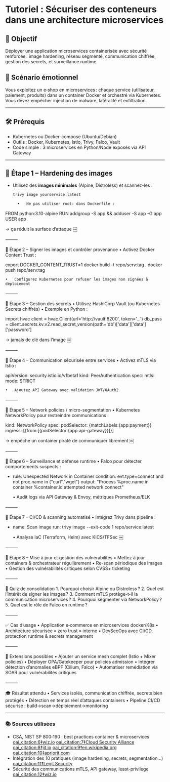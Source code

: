 # Tutoriel : Sécuriser des conteneurs dans une architecture microservices  

## 🎯 Objectif  
Déployer une application microservices containerisée avec sécurité renforcée : image hardening, réseau segmenté, communication chiffrée, gestion des secrets, et surveillance runtime.

## 🧠 Scénario émotionnel  
Vous exploitez un e‑shop en microservices : chaque service (utilisateur, paiement, produits) dans un container Docker et orchestré via Kubernetes. Vous devez empêcher injection de malware, latéralité et exfiltration.

---

## 🛠️ Prérequis  
- Kubernetes ou Docker-compose (Ubuntu/Debian)  
- Outils : Docker, Kubernetes, Istio, Trivy, Falco, Vault  
- Code simple : 3 microservices en Python/Node exposés via API Gateway

---

## 🧩 Étape 1 – Hardening des images

- Utilisez des **images minimales** (Alpine, Distroless) et scannez-les :
  ```bash
  trivy image yourservice:latest

	•	Ne pas utiliser root: dans Dockerfile :

FROM python:3.10-alpine
RUN addgroup -S app && adduser -S app -G app
USER app



→ ça réduit la surface d’attaque  ￼

⸻

🧩 Étape 2 – Signer les images et contrôler provenance
	•	Activez Docker Content Trust :

export DOCKER_CONTENT_TRUST=1
docker build -t repo/serv:tag .
docker push repo/serv:tag


	•	Configurez Kubernetes pour refuser les images non signées à déploiement  ￼

⸻

🧩 Étape 3 – Gestion des secrets
	•	Utilisez HashiCorp Vault (ou Kubernetes Secrets chiffrés)
	•	Exemple en Python :

import hvac
client = hvac.Client(url='http://vault:8200', token='...')
db_pass = client.secrets.kv.v2.read_secret_version(path='db')['data']['data']['password']



→ jamais de clé dans l’image  ￼

⸻

🧩 Étape 4 – Communication sécurisée entre services
	•	Activez mTLS via Istio :

apiVersion: security.istio.io/v1beta1
kind: PeerAuthentication
spec:
  mtls:
    mode: STRICT


	•	Ajoutez API Gateway avec validation JWT/OAuth2  ￼

⸻

🧩 Étape 5 – Network policies / micro-segmentation
	•	Kubernetes NetworkPolicy pour restreindre communications :

kind: NetworkPolicy
spec:
  podSelector: {matchLabels:{app:payment}}
  ingress: [{from:[{podSelector:{app:api-gateway}}]}]



→ empêche un container piraté de communiquer librement  ￼

⸻

🧩 Étape 6 – Surveillance et défense runtime
	•	Falco pour détecter comportements suspects :

- rule: Unexpected Network in Container
  condition: evt.type=connect and not proc.name in ("curl","wget")
  output: "Process %proc.name in container %container.id attempted network connect"


	•	Audit logs via API Gateway & Envoy, métriques Prometheus/ELK

⸻

🧩 Étape 7 – CI/CD & scanning automatisé
	•	Intégrez Trivy dans pipeline :

- name: Scan image
  run: trivy image --exit-code 1 repo/service:latest


	•	Analyse IaC (Terraform, Helm) avec KICS/TFSec  ￼

⸻

🧠 Étape 8 – Mise à jour et gestion des vulnérabilités
	•	Mettez à jour containers & orchestrateur régulièrement
	•	Re-scan périodique des images
	•	Gestion des vulnérabilités critiques selon CVSS+ ticketing

⸻

🧪 Quiz de consolidation
	1.	Pourquoi choisir Alpine ou Distroless ?
	2.	Quel est l’intérêt de signer les images ?
	3.	Comment mTLS protège-t-il la communication microservices ?
	4.	Pourquoi segmenter via NetworkPolicy ?
	5.	Quel est le rôle de Falco en runtime ?

⸻

✅ Cas d’usage
	•	Application e‑commerce en microservices docker/K8s
	•	Architecture sécurisée « zero trust » interne
	•	DevSecOps avec CI/CD, protection runtime & secrets management

⸻

🔧 Extensions possibles
	•	Ajouter un service mesh complet (Istio + Mixer policies)
	•	Déployer OPA/Gatekeeper pour policies admission
	•	Intégrer détection d’anomalies eBPF (Cilium, Falco)
	•	Automatiser remédiation via SOAR pour vulnérabilités critiques

⸻

🎓 Résultat attendu
	•	Services isolés, communication chiffrée, secrets bien protégés
	•	Détection en temps réel d’attaques containers
	•	Pipeline CI/CD sécurisé : build→scan→déploiement→monitoring

---

### 📚 Sources utilisées  
- CSA, NIST SP 800‑190 : best practices container & microservices  [oai_citation:6‡wiz.io](https://www.wiz.io/academy/microservices-security-best-practices?utm_source=chatgpt.com) [oai_citation:7‡Cloud Security Alliance](https://cloudsecurityalliance.org/artifacts/best-practices-for-implementing-a-secure-application-container-architecture?utm_source=chatgpt.com) [oai_citation:8‡jit.io](https://www.jit.io/resources/devsecops/7-best-practices-for-container-security?utm_source=chatgpt.com) [oai_citation:9‡en.wikipedia.org](https://en.wikipedia.org/wiki/Microservices?utm_source=chatgpt.com) [oai_citation:10‡apriorit.com](https://www.apriorit.com/dev-blog/558-microservice-container-security-best-practices?utm_source=chatgpt.com)  
- Intégration des 10 pratiques (image hardening, secrets, segmentation…)  [oai_citation:11‡Legit Security](https://www.legitsecurity.com/aspm-knowledge-base/container-security-best-practices?utm_source=chatgpt.com)  
- Sécurité des communications mTLS, API gateway, least-privilege  [oai_citation:12‡wiz.io](https://www.wiz.io/academy/microservices-security-best-practices?utm_source=chatgpt.com)